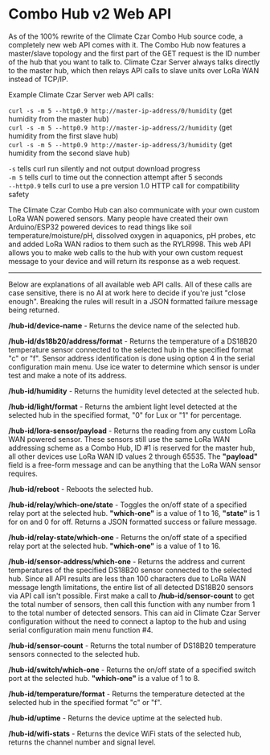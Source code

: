 # Combo Hub v2 Web API

As of the 100% rewrite of the Climate Czar Combo Hub source code, a completely new web API comes with it. The Combo Hub now features a master/slave topology and the first part of the GET request is the ID number of the hub that you want to talk to. Climate Czar Server always talks directly to the master hub, which then relays API calls to slave units over LoRa WAN instead of TCP/IP.

Example Climate Czar Server web API calls:

`curl -s -m 5 --http0.9 http://master-ip-address/0/humidity` (get humidity from the master hub)<br>
`curl -s -m 5 --http0.9 http://master-ip-address/2/humidity` (get humidity from the first slave hub)<br>
`curl -s -m 5 --http0.9 http://master-ip-address/3/humidity` (get humidity from the second slave hub)<br>

`-s` tells curl run silently and not output download progress<br>
`-m 5` tells curl to time out the connection attempt after 5 seconds<br>
`--http0.9` tells curl to use a pre version 1.0 HTTP call for compatibility safety<br>

The Climate Czar Combo Hub can also communicate with your own custom LoRa WAN powered sensors. Many people have created their own Arduino/ESP32 powered devices to read things like soil temperature/moisture/pH, dissolved oxygen in aquaponics, pH probes, etc and added LoRa WAN radios to them such as the RYLR998. This web API allows you to make web calls to the hub with your own custom request message to your device and will return its response as a web request.

---

Below are explanations of all available web API calls. All of these calls are case sensitive, there is no AI at work here to decide if you're just "close enough". Breaking the rules will result in a JSON formatted failure message being returned.

**/hub-id/device-name** - Returns the device name of the selected hub.

**/hub-id/ds18b20/address/format** - Returns the temperature of a DS18B20 temperature sensor connected to the selected hub in the specified format "c" or "f". Sensor address identification is done using option 4 in the serial configuration main menu. Use ice water to determine which sensor is under test and make a note of its address.

**/hub-id/humidity** - Returns the humidity level detected at the selected hub.

**/hub-id/light/format** - Returns the ambient light level detected at the selected hub in the specified format, "0" for Lux or "1" for percentage.

**/hub-id/lora-sensor/payload** - Returns the reading from any custom LoRa WAN powered sensor. These sensors still use the same LoRa WAN addressing scheme as a Combo Hub, ID #1 is reserved for the master hub, all other devices use LoRa WAN ID values 2 through 65535. The **"payload"** field is a free-form message and can be anything that the LoRa WAN sensor requires.

**/hub-id/reboot** - Reboots the selected hub.

**/hub-id/relay/which-one/state** - Toggles the on/off state of a specified relay port at the selected hub. **"which-one"** is a value of 1 to 16, **"state"** is 1 for on and 0 for off. Returns a JSON formatted success or failure message.

**/hub-id/relay-state/which-one** - Returns the on/off state of a specified relay port at the selected hub. **"which-one"** is a value of 1 to 16.

**/hub-id/sensor-address/which-one** - Returns the address and current temperatures of the specified DS18B20 sensor connected to the selected hub. Since all API results are less than 100 characters due to LoRa WAN message length limitations, the entire list of all detected DS18B20 sensors via API call isn't possible. First make a call to **/hub-id/sensor-count** to get the total number of sensors, then call this function with any number from 1 to the total number of detected sensors. This can aid in Climate Czar Server configuration without the need to connect a laptop to the hub and using serial configuration main menu function #4.

**/hub-id/sensor-count** - Returns the total number of DS18B20 temperature sensors connected to the selected hub.

**/hub-id/switch/which-one** - Returns the on/off state of a specified switch port at the selected hub. **"which-one"** is a value of 1 to 8.

**/hub-id/temperature/format** - Returns the temperature detected at the selected hub in the specified format "c" or "f".

**/hub-id/uptime** - Returns the device uptime at the selected hub.

**/hub-id/wifi-stats** - Returns the device WiFi stats of the selected hub, returns the channel number and signal level.
